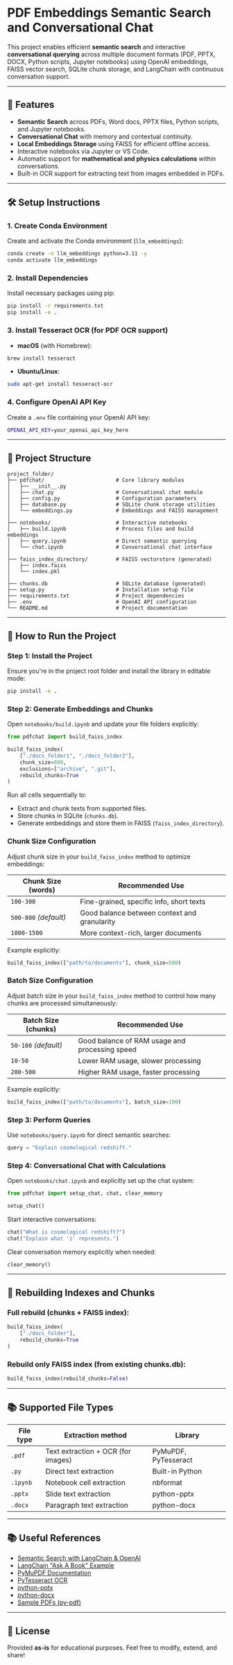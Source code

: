 # PDF Embeddings Semantic Search and Conversational Chat

This project enables efficient **semantic search** and interactive **conversational querying** across multiple document formats (PDF, PPTX, DOCX, Python scripts, Jupyter notebooks) using OpenAI embeddings, FAISS vector search, SQLite chunk storage, and LangChain with continuous conversation support.

---

## 🚀 Features

* **Semantic Search** across PDFs, Word docs, PPTX files, Python scripts, and Jupyter notebooks.
* **Conversational Chat** with memory and contextual continuity.
* **Local Embeddings Storage** using FAISS for efficient offline access.
* Interactive notebooks via Jupyter or VS Code.
* Automatic support for **mathematical and physics calculations** within conversations.
* Built-in OCR support for extracting text from images embedded in PDFs.

---

## 🛠 Setup Instructions

### 1. Create Conda Environment

Create and activate the Conda environment (`llm_embeddings`):

```bash
conda create -n llm_embeddings python=3.11 -y
conda activate llm_embeddings
```

### 2. Install Dependencies

Install necessary packages using pip:

```bash
pip install -r requirements.txt
pip install -e .
```

### 3. Install Tesseract OCR (for PDF OCR support)

* **macOS** (with Homebrew):

```bash
brew install tesseract
```

* **Ubuntu/Linux**:

```bash
sudo apt-get install tesseract-ocr
```

### 4. Configure OpenAI API Key

Create a `.env` file containing your OpenAI API key:

```bash
OPENAI_API_KEY=your_openai_api_key_here
```

---

## 📂 Project Structure

```
project_folder/
├── pdfchat/                       # Core library modules
│   ├── __init__.py
│   ├── chat.py                    # Conversational chat module
│   ├── config.py                  # Configuration parameters
│   ├── database.py                # SQLite chunk storage utilities
│   └── embeddings.py              # Embeddings and FAISS management
│
├── notebooks/                     # Interactive notebooks
│   ├── build.ipynb                # Process files and build embeddings
│   ├── query.ipynb                # Direct semantic querying
│   └── chat.ipynb                 # Conversational chat interface
│
├── faiss_index_directory/         # FAISS vectorstore (generated)
│   ├── index.faiss
│   └── index.pkl
│
├── chunks.db                      # SQLite database (generated)
├── setup.py                       # Installation setup file
├── requirements.txt               # Project dependencies
├── .env                           # OpenAI API configuration
└── README.md                      # Project documentation
```

---

## 🚩 How to Run the Project

### Step 1: Install the Project

Ensure you're in the project root folder and install the library in editable mode:

```bash
pip install -e .
```

### Step 2: Generate Embeddings and Chunks

Open `notebooks/build.ipynb` and update your file folders explicitly:

```python
from pdfchat import build_faiss_index

build_faiss_index(
    ["./docs_folder1", "./docs_folder2"], 
    chunk_size=800,
    exclusions=["archive", ".git"],
    rebuild_chunks=True
)
```

Run all cells sequentially to:

* Extract and chunk texts from supported files.
* Store chunks in SQLite (`chunks.db`).
* Generate embeddings and store them in FAISS (`faiss_index_directory`).

### Chunk Size Configuration

Adjust chunk size in your `build_faiss_index` method to optimize embeddings:

| Chunk Size (words)    | Recommended Use                              |
| --------------------- | -------------------------------------------- |
| `100-300`             | Fine-grained, specific info, short texts     |
| `500-800` *(default)* | Good balance between context and granularity |
| `1000-1500`           | More context-rich, larger documents          |

Example explicitly:

```python
build_faiss_index(["path/to/documents"], chunk_size=500)
```

### Batch Size Configuration

Adjust batch size in your `build_faiss_index` method to control how many chunks are processed simultaneously:

| Batch Size (chunks)  | Recommended Use                                |
| -------------------- | ---------------------------------------------- |
| `50-100` *(default)* | Good balance of RAM usage and processing speed |
| `10-50`              | Lower RAM usage, slower processing             |
| `200-500`            | Higher RAM usage, faster processing            |

Example explicitly:

```python
build_faiss_index(["path/to/documents"], batch_size=100)
```

### Step 3: Perform Queries

Use `notebooks/query.ipynb` for direct semantic searches:

```python
query = "Explain cosmological redshift."
```

### Step 4: Conversational Chat with Calculations

Open `notebooks/chat.ipynb` and explicitly set up the chat system:

```python
from pdfchat import setup_chat, chat, clear_memory

setup_chat()
```

Start interactive conversations:

```python
chat("What is cosmological redshift?")
chat("Explain what 'z' represents.")
```

Clear conversation memory explicitly when needed:

```python
clear_memory()
```

---

## 🔄 Rebuilding Indexes and Chunks

### Full rebuild (chunks + FAISS index):

```python
build_faiss_index(
    ["./docs_folder"], 
    rebuild_chunks=True
)
```

### Rebuild only FAISS index (from existing chunks.db):

```python
build_faiss_index(rebuild_chunks=False)
```

---

## 📚 Supported File Types

| File type | Extraction method                  | Library              |
| --------- | ---------------------------------- | -------------------- |
| `.pdf`    | Text extraction + OCR (for images) | PyMuPDF, PyTesseract |
| `.py`     | Direct text extraction             | Built-in Python      |
| `.ipynb`  | Notebook cell extraction           | nbformat             |
| `.pptx`   | Slide text extraction              | python-pptx          |
| `.docx`   | Paragraph text extraction          | python-docx          |

---

## 📚 Useful References

* [Semantic Search with LangChain & OpenAI](https://www.youtube.com/watch?v=h0DHDp1FbmQ)
* [LangChain "Ask A Book" Example](https://github.com/gkamradt/langchain-tutorials/blob/main/data_generation/Ask%20A%20Book%20Questions.ipynb)
* [PyMuPDF Documentation](https://pymupdf.readthedocs.io/)
* [PyTesseract OCR](https://github.com/madmaze/pytesseract)
* [python-pptx](https://python-pptx.readthedocs.io/)
* [python-docx](https://python-docx.readthedocs.io/)
* [Sample PDFs (py-pdf)](https://github.com/py-pdf/sample-files)

---

## 📜 License

Provided **as-is** for educational purposes. Feel free to modify, extend, and share!
